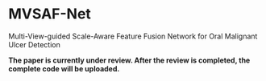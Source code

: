 # MVSAF-Net
Multi-View-guided Scale-Aware Feature Fusion Network for Oral Malignant Ulcer Detection

**The paper is currently under review. After the review is completed, the complete code will be uploaded.**
